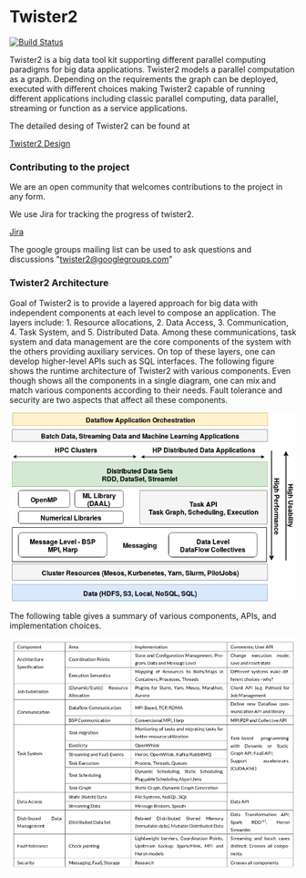 # Twister2

[![Build Status](https://travis-ci.org/DSC-SPIDAL/twister2.svg?branch=master)](https://travis-ci.org/DSC-SPIDAL/twister2)

Twister2 is a big data tool kit supporting different parallel computing 
paradigms for big data applications. Twister2 models a parallel computation as a graph. 
Depending on the requirements the graph can be deployed, executed with different choices making 
Twister2 capable of running different applications including classic parallel computing, 
data parallel, streaming or function as a service applications.

The detailed desing of Twister2 can be found at

[Twister2 Design](http://dsc.soic.indiana.edu/publications/twister2_design_big_data_toolkit.pdf)

### Contributing to the project

We are an open community that welcomes contributions to the project in any form. 

We use Jira for tracking the progress of twister2.

[Jira](https://twister2.atlassian.net)

The google groups mailing list can be used to ask questions and discussions "twister2@googlegroups.com"

### Twister2 Architecture

Goal of Twister2 is to provide a layered approach for big data with independent components at each 
level to compose an application. The layers include: 1. Resource allocations, 2. Data Access, 
3. Communication, 4. Task System, and 5. Distributed Data. Among these communications, task system 
and data management are the core components of the system with the others providing auxiliary 
services. On top of these layers, one can develop higher-level APIs such as SQL interfaces. 
The following figure shows the runtime architecture of Twister2 with various components. 
Even though shows all the components in a single diagram, one can mix and match various components 
according to their needs. Fault tolerance and security are two aspects that affect all these 
components.

![Alt text](docs/documents/img/tws_architecture.png?raw=true "Title")

The following table gives a summary of various components, APIs, and implementation choices.

![Alt text](docs/documents/img/twister2_architecture.png?raw=true "Title")

